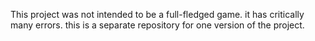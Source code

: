 This project was not intended to be a full-fledged game.
it has critically many errors.
this is a separate repository for one version of the project.
